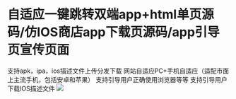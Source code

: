 # 自适应一键跳转双端app+html单页源码/仿IOS商店app下载页源码/app引导页宣传页面

支持apk，ipa，ios描述文件上传分发下载
网站自适应PC+手机自适应（适配市面上主流手机，包括安卓和苹果）
支持引导用户正确使用浏览器等等
支持引导用户下载IOS描述文件
[![](https://wukongymw.com/wp-content/uploads/2023/04/1681660551-fe191d6099fb6c6.png)](https://wukongymw.com/wp-content/uploads/2023/04/1681660551-fe191d6099fb6c6.png)